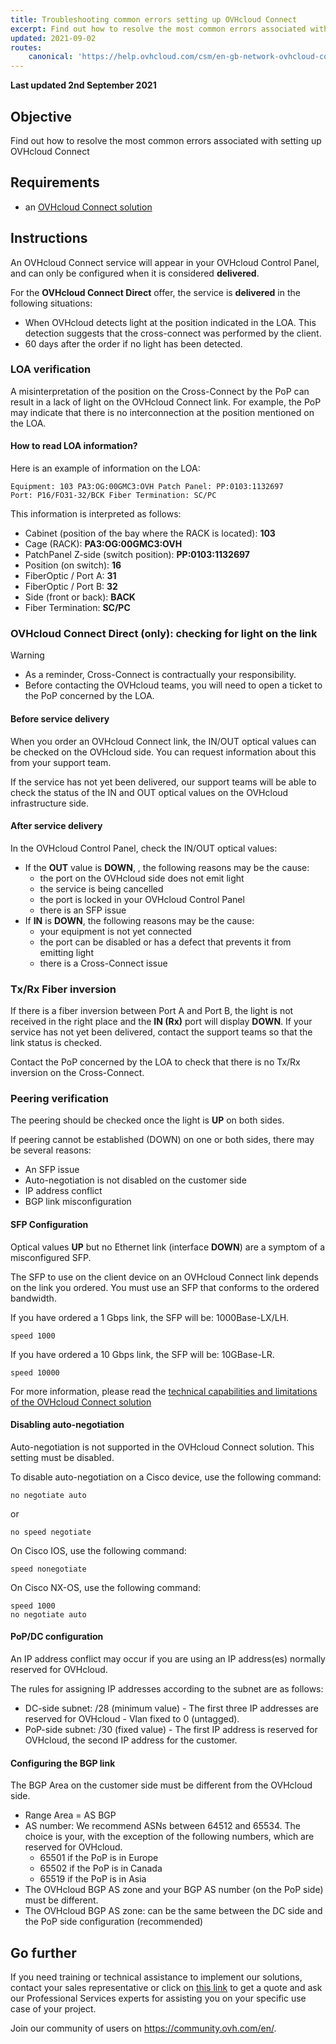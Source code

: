 ```yaml
---
title: Troubleshooting common errors setting up OVHcloud Connect
excerpt: Find out how to resolve the most common errors associated with setting up OVHcloud Connect
updated: 2021-09-02
routes:
    canonical: 'https://help.ovhcloud.com/csm/en-gb-network-ovhcloud-connect-troubleshooting?id=kb_article_view&sysparm_article=KB0032444'
---
```


**Last updated 2nd September 2021**

## Objective

Find out how to resolve the most common errors associated with setting up OVHcloud Connect

## Requirements

- an [OVHcloud Connect solution](https://www.ovhcloud.com/es/network-security/ovhcloud-connect/)

## Instructions

An OVHcloud Connect service will appear in your OVHcloud Control Panel, and can only be configured when it is considered **delivered**.

For the **OVHcloud Connect Direct** offer, the service is **delivered** in the following situations:

- When OVHcloud detects light at the position indicated in the LOA. This detection suggests that the cross-connect was performed by the client.
- 60 days after the order if no light has been detected.

### LOA verification

A misinterpretation of the position on the Cross-Connect by the PoP can result in a lack of light on the OVHcloud Connect link.
For example, the PoP may indicate that there is no interconnection at the position mentioned on the LOA.

#### How to read LOA information?

Here is an example of information on the LOA:

```
Equipment: 103 PA3:OG:00GMC3:OVH Patch Panel: PP:0103:1132697
Port: P16/FO31-32/BCK Fiber Termination: SC/PC
```

This information is interpreted as follows:

- Cabinet (position of the bay where the RACK is located): **103**
- Cage (RACK): **PA3:OG:00GMC3:OVH**
- PatchPanel Z-side (switch position): **PP:0103:1132697**
- Position (on switch): **16**
- FiberOptic / Port A: **31**
- FiberOptic / Port B: **32**
- Side (front or back): **BACK**
- Fiber Termination: **SC/PC**

### OVHcloud Connect Direct (only): checking for light on the link

> [!warning]
>
> - As a reminder, Cross-Connect is contractually your responsibility.
> - Before contacting the OVHcloud teams, you will need to open a ticket to the PoP concerned by the LOA.
>

#### Before service delivery

When you order an OVHcloud Connect link, the IN/OUT optical values can be checked on the OVHcloud side. You can request information about this from your support team.

If the service has not yet been delivered, our support teams will be able to check the status of the IN and OUT optical values on the OVHcloud infrastructure side.

#### After service delivery

In the OVHcloud Control Panel, check the IN/OUT optical values:

- If the **OUT** value is **DOWN**, , the following reasons may be the cause:
    - the port on the OVHcloud side does not emit light
    - the service is being cancelled
    - the port is locked in your OVHcloud Control Panel
    - there is an SFP issue
- If **IN** is **DOWN**, the following reasons may be the cause:
    - your equipment is not yet connected
    - the port can be disabled or has a defect that prevents it from emitting light
    - there is a Cross-Connect issue

### Tx/Rx Fiber inversion

If there is a fiber inversion between Port A and Port B, the light is not received in the right place and the **IN (Rx)** port will display **DOWN**. If your service has not yet been delivered, contact the support teams so that the link status is checked.

Contact the PoP concerned by the LOA to check that there is no Tx/Rx inversion on the Cross-Connect.

### Peering verification

The peering should be checked once the light is **UP** on both sides.

If peering cannot be established (DOWN) on one or both sides, there may be several reasons:

- An SFP issue
- Auto-negotiation is not disabled on the customer side
- IP address conflict
- BGP link misconfiguration

#### SFP Configuration

Optical values **UP** but no Ethernet link (interface **DOWN**) are a symptom of a misconfigured SFP.

The SFP to use on the client device on an OVHcloud Connect link depends on the link you ordered. You must use an SFP that conforms to the ordered bandwidth.

If you have ordered a 1 Gbps link, the SFP will be: 1000Base-LX/LH.

```
speed 1000
```

If you have ordered a 10 Gbps link, the SFP will be: 10GBase-LR.

```
speed 10000
```

For more information, please read the [technical capabilities and limitations of the OVHcloud Connect solution](/pages/network/ovhcloud_connect/occ-limits)

#### Disabling auto-negotiation

Auto-negotiation is not supported in the OVHcloud Connect solution. This setting must be disabled.

To disable auto-negotiation on a Cisco device, use the following command:

```
no negotiate auto
```

or

```
no speed negotiate
```

On Cisco IOS, use the following command:

```
speed nonegotiate
```

On Cisco NX-OS, use the following command:

```
speed 1000
no negotiate auto
```

#### PoP/DC configuration

An IP address conflict may occur if you are using an IP address(es) normally reserved for OVHcloud.

The rules for assigning IP addresses according to the subnet are as follows:

- DC-side subnet: /28 (minimum value) - The first three IP addresses are reserved for OVHcloud - Vlan fixed to 0 (untagged).
- PoP-side subnet: /30 (fixed value) - The first IP address is reserved for OVHcloud, the second IP address for the customer.

#### Configuring the BGP link

The BGP Area on the customer side must be different from the OVHcloud side.

- Range Area = AS BGP
- AS number: We recommend ASNs between 64512 and 65534. The choice is your, with the exception of the following numbers, which are reserved for OVHcloud.
    - 65501 if the PoP is in Europe
    - 65502 if the PoP is in Canada
    - 65519 if the PoP is in Asia
- The OVHcloud BGP AS zone and your BGP AS number (on the PoP side) must be different.
- The OVHcloud BGP AS zone: can be the same between the DC side and the PoP side configuration (recommended)

## Go further

If you need training or technical assistance to implement our solutions, contact your sales representative or click on [this link](https://www.ovhcloud.com/es/professional-services/) to get a quote and ask our Professional Services experts for assisting you on your specific use case of your project.

Join our community of users on <https://community.ovh.com/en/>.
